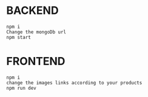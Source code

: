 # BACKEND

	npm i 
	Change the mongoDb url
	npm start

# FRONTEND

	npm i
	change the images links according to your products
	npm run dev 
